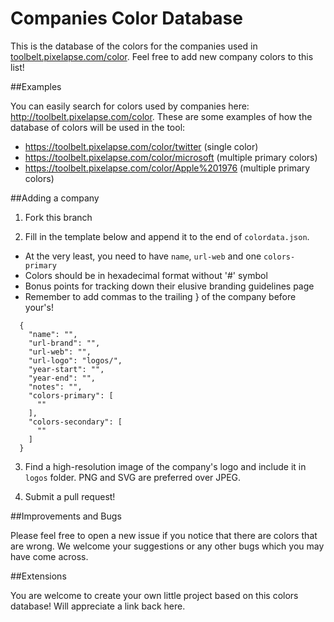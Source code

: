 Companies Color Database
===============

This is the database of the colors for the companies used in [toolbelt.pixelapse.com/color](http://toolbelt.pixelapse.com/color). Feel free to add new company colors to this list!


##Examples

You can easily search for colors used by companies here: http://toolbelt.pixelapse.com/color. These are some examples of how the database of colors will be used in the tool:

* https://toolbelt.pixelapse.com/color/twitter (single color)
* https://toolbelt.pixelapse.com/color/microsoft (multiple primary colors)
* https://toolbelt.pixelapse.com/color/Apple%201976 (multiple primary colors)


##Adding a company

1. Fork this branch

2. Fill in the template below and append it to the end of `colordata.json`.
  * At the very least, you need to have `name`, `url-web` and one `colors-primary`
  * Colors should be in hexadecimal format without '#' symbol
  * Bonus points for tracking down their elusive branding guidelines page
  * Remember to add commas to the trailing } of the company before your's!

  ```
    {
      "name": "",
      "url-brand": "",
      "url-web": "",
      "url-logo": "logos/",
      "year-start": "",
      "year-end": "",
      "notes": "",
      "colors-primary": [
        ""
      ],
      "colors-secondary": [
        ""
      ]
    }
  ```

3. Find a high-resolution image of the company's logo and include it in `logos` folder. PNG and SVG are preferred over JPEG.

4. Submit a pull request!


##Improvements and Bugs

Please feel free to open a new issue if you notice that there are colors that are wrong. We welcome your suggestions or any other bugs which you may have come across.


##Extensions

You are welcome to create your own little project based on this colors database! Will appreciate a link back here.
